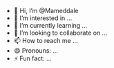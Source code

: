 - 👋 Hi, I’m @Mameddale
- 👀 I’m interested in ...
- 🌱 I’m currently learning ...
- 💞️ I’m looking to collaborate on ...
- 📫 How to reach me ...
- 😄 Pronouns: ...
- ⚡ Fun fact: ...

<!---
Mameddale/Mameddale is a ✨ special ✨ repository because its `README.md` (this file) appears on your GitHub profile.
You can click the Preview link to take a look at your changes.
--->
